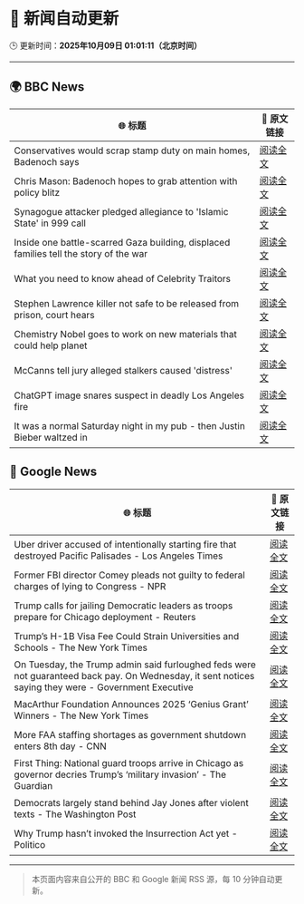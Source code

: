 # 🧠 新闻自动更新

🕒 更新时间：**2025年10月09日 01:01:11（北京时间）**

---

## 🌍 BBC News

| 🌐 标题 | 🔗 原文链接 |
|--------|-------------|
| Conservatives would scrap stamp duty on main homes, Badenoch says | [阅读全文](https://www.bbc.com/news/articles/c20zv94ldpko?at_medium=RSS&at_campaign=rss) |
| Chris Mason: Badenoch hopes to grab attention with policy blitz | [阅读全文](https://www.bbc.com/news/articles/cwywrpelp7jo?at_medium=RSS&at_campaign=rss) |
| Synagogue attacker pledged allegiance to 'Islamic State' in 999 call | [阅读全文](https://www.bbc.com/news/articles/c3drj0dxmr9o?at_medium=RSS&at_campaign=rss) |
| Inside one battle-scarred Gaza building, displaced families tell the story of the war | [阅读全文](https://www.bbc.com/news/articles/cy4jz7l7qv8o?at_medium=RSS&at_campaign=rss) |
| What you need to know ahead of Celebrity Traitors | [阅读全文](https://www.bbc.com/news/articles/c4gv1z2dr0go?at_medium=RSS&at_campaign=rss) |
| Stephen Lawrence killer not safe to be released from prison, court hears | [阅读全文](https://www.bbc.com/news/articles/c4gj17q2jqgo?at_medium=RSS&at_campaign=rss) |
| Chemistry Nobel goes to work on new materials that could help planet | [阅读全文](https://www.bbc.com/news/articles/c0r0l742kpjo?at_medium=RSS&at_campaign=rss) |
| McCanns tell jury alleged stalkers caused 'distress' | [阅读全文](https://www.bbc.com/news/articles/cnvr0723np8o?at_medium=RSS&at_campaign=rss) |
| ChatGPT image snares suspect in deadly Los Angeles fire | [阅读全文](https://www.bbc.com/news/articles/c8exz5yg14ko?at_medium=RSS&at_campaign=rss) |
| It was a normal Saturday night in my pub - then Justin Bieber waltzed in | [阅读全文](https://www.bbc.com/news/articles/cjw7554z85eo?at_medium=RSS&at_campaign=rss) |

## 📰 Google News

| 🌐 标题 | 🔗 原文链接 |
|--------|-------------|
| Uber driver accused of intentionally starting fire that destroyed Pacific Palisades - Los Angeles Times | [阅读全文](https://news.google.com/rss/articles/CBMifkFVX3lxTE5oTTdEZTZMdFdNSGE3ZGUyYnlXcXlIckRycEgtdFJxVVpFbzZhUktDaEdxQ3RLYnBhQ0dLMVY5Q2diTGQ2LXRnSzYwU2lIREVsZFZuYkppWVUyVVRJRU9wTHIweDliWndXcFdMc3p5VWxvaFhuandqOFNTTjRDQQ?oc=5) |
| Former FBI director Comey pleads not guilty to federal charges of lying to Congress - NPR | [阅读全文](https://news.google.com/rss/articles/CBMihAFBVV95cUxQbDhhcGQtck9yUnQzRnc1R25PS0J1RlZRRUJlSVBlZlo1MkJDN25vNEZHUWNldDJfU3hQODRHQm5JY0JrV2dpRE1qNm5tcGZPa0VxdGJRbnJJRjhVZDhmcnZOOHl1TUpDMFlOWlpsbE52Q1J4c1I4WGRHVnNFWXJNLVJFZ2E?oc=5) |
| Trump calls for jailing Democratic leaders as troops prepare for Chicago deployment - Reuters | [阅读全文](https://news.google.com/rss/articles/CBMinwFBVV95cUxNejN1akRqVFdYcnVzRnFiODF3UllsaVduWklVOE96Sk8zV3lGZjdWcmdlWHNDYVVxVVZvWE5tNk9sNGt6ZWpMMzY3SFdtX2VINzhGaXdtYjAxVnpQMG1zaWNaeVlFT1htV09VY1ZpeC1VNjlFSG1sa2J1MnBzbXJMbVE3U2ZfVWw5c21fbXRMTVh4QXBXSUxfLU55N2cyMmc?oc=5) |
| Trump’s H-1B Visa Fee Could Strain Universities and Schools - The New York Times | [阅读全文](https://news.google.com/rss/articles/CBMijAFBVV95cUxQczNVUFg5ZVg1MFhHZHFiNFROWE1iWFlUQnliOWZBRWxneE1NS3k0TlhrVXVlckNWcnYwX3ptOFlDTXhaNWxJZEt1ZW9jdldnZklpd3g3VjFRRHpsbTFOM2pKcjhtaGh5bnBxS0pyOWdzSFhiUXlLcUMtV08wcFNRR3Y0VnZ4cmdBeDJ6SA?oc=5) |
| On Tuesday, the Trump admin said furloughed feds were not guaranteed back pay. On Wednesday, it sent notices saying they were - Government Executive | [阅读全文](https://news.google.com/rss/articles/CBMi9AFBVV95cUxQU2JjcXEwRXdqZkRnQTFzN1NNTEM2d29oemNYeVNfcVg0ZERwU1Y0a19yNEdtQ0pObkpXWUVWQWFyOWJTd3NYdmdpQUVQQ3ZTMnFrZlhRd1Blcm5DMGJWUkQ0QTIwMXM3a3pVOWJ4dFYxNU5rQmFhM2FLNExaM1EyTkJqYVRIWEhtVDM5R1FRWTA0RWh6ZWZpbWtpMnVvU3FaYWU5NGJSOFRwQl9PR1ZKc3ZfV1p3MGU1TUxRcFgxUFIzZU41TkdzR2Zmc3Npdjl2MVIzRDVWcE9RZlNFMV9LbzhQSmxKSC1MWERTclprX3Y4eGRW?oc=5) |
| MacArthur Foundation Announces 2025 ‘Genius Grant’ Winners - The New York Times | [阅读全文](https://news.google.com/rss/articles/CBMinwFBVV95cUxQTl9GTF92YUVscVBYSmpGTWFDU3pEV1dlYTZQWlZ3OE8yWFM0bUFrV0x2aXFtcDVVbXRZOFd4NlYwOGloWWJKV2pGTVpVdF9RUERZRjhwRGJpMlRidjl0QmhCeUZmWXhMSFpKWTRKcEJlYV91RjVZOWlFcUYzc2lRdUxhdlVzUTA4eHlLUUJiZlBUZDhZSEZkR28ta1lXRms?oc=5) |
| More FAA staffing shortages as government shutdown enters 8th day - CNN | [阅读全文](https://news.google.com/rss/articles/CBMibkFVX3lxTE4tZTdqTlVGYUs1OTB5UHhVVTFScGkxNGwwdUFZdzlBSHltcHBBTXRVUzNGVm5yYjZvaUFFMGtmcHRYemN3bngzcTFsX0ljZVIybVlHbGpBQktReTRxQk1iN3A1dm03M0pZVFJ3a3h3?oc=5) |
| First Thing: National guard troops arrive in Chicago as governor decries Trump’s ‘military invasion’ - The Guardian | [阅读全文](https://news.google.com/rss/articles/CBMi3wFBVV95cUxOc1Q4dFZONURfR1R5bGV3cEtjel9OVmREZjRudlZqYXMweUQzTTRsZlR3cUlQdWU5U1RoUXpCRE4zeDh2Qzg1dkExSXZRR2VIRkJGcURJVURieXhfREZGLWRQRXRzRkd5UjBuR3VXaG8zLTgxWEJWd2Q5by1OTnFQaTBGaHpOYjNkUWp2UlRYNGwwSUxfNzFpejRtNjlEdnl5UmZLMXNrWlJmcnlCckZFWjlTengzTjFPd09EeFd6TjdGbHFqMzJkc0p2aXVjWFo1ZHFIRWxKVkdUNUhZVi1J?oc=5) |
| Democrats largely stand behind Jay Jones after violent texts - The Washington Post | [阅读全文](https://news.google.com/rss/articles/CBMinwFBVV95cUxQMU9ORG9DYVl6MUoycUxWNkk1Zkc3WnBGc05tNDBtZnBNQVMzYVR1TUhveTIzTG1xUDlacWt5RUo1VUI5b1ZxdjRDT2gwVmxOZWx0ZGRHOGs2eTZqOWMxd1BRUGRHazZ0VUZjaERtUk5ERTd1U0xvWUxmXzgycUt0QnhNMlBkODNkOG9PR1FHNGdzN3VGQnRINURmbTRxT00?oc=5) |
| Why Trump hasn’t invoked the Insurrection Act yet - Politico | [阅读全文](https://news.google.com/rss/articles/CBMi2wFBVV95cUxQSndMaVpuRXVnYndheGJzQi1EVkllTjRpUFlTQ2tERXJwSXBITEtKc3hrbFFMS3p4RHZqRUdYM3ZUbWdwalZleERtVXBLWEkyaUpGSlN1VEdnYWs0U0xkSVlCUDlldm55ejZJWk9sNlZCMHB2M2VFZVNqdGgxSUxBMGZJUm9odlFKZ1NmeXh5T3FyOEJjSjI3SlB1UVdBSkNSazIteFVpQkNtamItd1ItWFNfRFltMzVhWndndC1QelUtdy1JTDBDZXhSWWYwWFV3RmtrcXd3cTU4Y2s?oc=5) |

---
> 本页面内容来自公开的 BBC 和 Google 新闻 RSS 源，每 10 分钟自动更新。